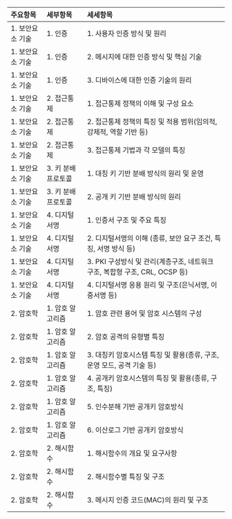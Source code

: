 | 주요항목 | 세부항목 | 세세항목 |
| :--- | :--- | :--- |
| 1. 보안요소 기술 | 1. 인증 | 1. 사용자 인증 방식 및 원리 |
| 1. 보안요소 기술 | 1. 인증 | 2. 메시지에 대한 인증 방식 및 핵심 기술 |
| 1. 보안요소 기술 | 1. 인증 | 3. 디바이스에 대한 인증 기술의 원리 |
| 1. 보안요소 기술 | 2. 접근통제 | 1. 접근통제 정책의 이해 및 구성 요소 |
| 1. 보안요소 기술 | 2. 접근통제 | 2. 접근통제 정책의 특징 및 적용 범위(임의적, 강제적, 역할 기반 등) |
| 1. 보안요소 기술 | 2. 접근통제 | 3. 접근통제 기법과 각 모델의 특징 |
| 1. 보안요소 기술 | 3. 키 분배 프로토콜 | 1. 대칭 키 기반 분배 방식의 원리 및 운영 |
| 1. 보안요소 기술 | 3. 키 분배 프로토콜 | 2. 공개 키 기반 분배 방식의 원리 |
| 1. 보안요소 기술 | 4. 디지털서명  | 1. 인증서 구조 및 주요 특징 |
| 1. 보안요소 기술 | 4. 디지털서명  | 2. 디지털서명의 이해 (종류, 보안 요구 조건, 특징, 서명 방식 등) |
| 1. 보안요소 기술 | 4. 디지털서명  | 3. PKI 구성방식 및 관리(계층구조, 네트워크 구조, 복합형 구조, CRL, OCSP 등) |
| 1. 보안요소 기술 | 4. 디지털서명  | 4. 디지털서명 응용 원리 및 구조(은닉서명, 이중서명 등) |
| 2. 암호학 | 1. 암호 알고리즘 | 1. 암호 관련 용어 및 암호 시스템의 구성 |
| 2. 암호학 | 1. 암호 알고리즘 | 2. 암호 공격의 유형별 특징 |
| 2. 암호학 | 1. 암호 알고리즘 | 3. 대칭키 암호시스템 특징 및 활용(종류, 구조, 운영 모드, 공격 기술 등) |
| 2. 암호학 | 1. 암호 알고리즘 | 4. 공개키 암호시스템의 특징 및 활용(종류, 구조, 특징) |
| 2. 암호학 | 1. 암호 알고리즘 | 5. 인수분해 기반 공개키 암호방식 |
| 2. 암호학 | 1. 암호 알고리즘 | 6. 이산로그 기반 공개키 암호방식 |
| 2. 암호학 | 2. 해시함수 | 1. 해시함수의 개요 및 요구사항 |
| 2. 암호학 | 2. 해시함수 | 2. 해시함수별 특징 및 구조 |
| 2. 암호학 | 2. 해시함수 | 3. 메시지 인증 코드(MAC)의 원리 및 구조 |
